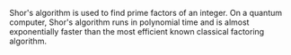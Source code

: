 Shor's algorithm is used to find prime factors of an integer. On a quantum computer, Shor's algorithm runs in polynomial time and is almost exponentially faster than the most efficient known classical factoring algorithm.

<!--
[metadata-name]: Shors's Algorithm
[metadata-tags]: Textbook
[metadata-url]: https://github.com/aws-samples/amazon-braket-algorithm-library/blob/main/src/braket/experimental/algorithms/shors
-->
